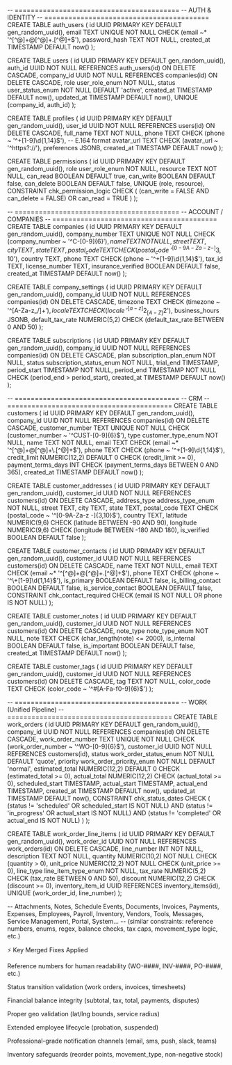 -- =========================================
-- AUTH & IDENTITY
-- =========================================
CREATE TABLE auth_users (
    id UUID PRIMARY KEY DEFAULT gen_random_uuid(),
    email TEXT UNIQUE NOT NULL CHECK (email ~* '^[^@]+@[^@]+\.[^@]+$'),
    password_hash TEXT NOT NULL,
    created_at TIMESTAMP DEFAULT now()
);

CREATE TABLE users (
    id UUID PRIMARY KEY DEFAULT gen_random_uuid(),
    auth_id UUID NOT NULL REFERENCES auth_users(id) ON DELETE CASCADE,
    company_id UUID NOT NULL REFERENCES companies(id) ON DELETE CASCADE,
    role user_role_enum NOT NULL,
    status user_status_enum NOT NULL DEFAULT 'active',
    created_at TIMESTAMP DEFAULT now(),
    updated_at TIMESTAMP DEFAULT now(),
    UNIQUE (company_id, auth_id)
);

CREATE TABLE profiles (
    id UUID PRIMARY KEY DEFAULT gen_random_uuid(),
    user_id UUID NOT NULL REFERENCES users(id) ON DELETE CASCADE,
    full_name TEXT NOT NULL,
    phone TEXT CHECK (phone ~ '^\+[1-9]\d{1,14}$'), -- E.164 format
    avatar_url TEXT CHECK (avatar_url ~ '^https?://'),
    preferences JSONB,
    created_at TIMESTAMP DEFAULT now()
);

CREATE TABLE permissions (
    id UUID PRIMARY KEY DEFAULT gen_random_uuid(),
    role user_role_enum NOT NULL,
    resource TEXT NOT NULL,
    can_read BOOLEAN DEFAULT true,
    can_write BOOLEAN DEFAULT false,
    can_delete BOOLEAN DEFAULT false,
    UNIQUE (role, resource),
    CONSTRAINT chk_permission_logic CHECK (
        (can_write = FALSE AND can_delete = FALSE) OR can_read = TRUE
    )
);

-- =========================================
-- ACCOUNT / COMPANIES
-- =========================================
CREATE TABLE companies (
    id UUID PRIMARY KEY DEFAULT gen_random_uuid(),
    company_number TEXT UNIQUE NOT NULL CHECK (company_number ~ '^C-[0-9]{6}$'),
    name TEXT NOT NULL,
    street TEXT,
    city TEXT,
    state TEXT,
    postal_code TEXT CHECK (postal_code ~ '^[0-9A-Za-z -]{3,10}$'),
    country TEXT,
    phone TEXT CHECK (phone ~ '^\+[1-9]\d{1,14}$'),
    tax_id TEXT,
    license_number TEXT,
    insurance_verified BOOLEAN DEFAULT false,
    created_at TIMESTAMP DEFAULT now()
);

CREATE TABLE company_settings (
    id UUID PRIMARY KEY DEFAULT gen_random_uuid(),
    company_id UUID NOT NULL REFERENCES companies(id) ON DELETE CASCADE,
    timezone TEXT CHECK (timezone ~ '^[A-Za-z_/]+$'),
    locale TEXT CHECK (locale ~ '^[a-z]{2}_[A-Z]{2}$'),
    business_hours JSONB,
    default_tax_rate NUMERIC(5,2) CHECK (default_tax_rate BETWEEN 0 AND 50)
);

CREATE TABLE subscriptions (
    id UUID PRIMARY KEY DEFAULT gen_random_uuid(),
    company_id UUID NOT NULL REFERENCES companies(id) ON DELETE CASCADE,
    plan subscription_plan_enum NOT NULL,
    status subscription_status_enum NOT NULL,
    trial_end TIMESTAMP,
    period_start TIMESTAMP NOT NULL,
    period_end TIMESTAMP NOT NULL CHECK (period_end > period_start),
    created_at TIMESTAMP DEFAULT now()
);

-- =========================================
-- CRM
-- =========================================
CREATE TABLE customers (
    id UUID PRIMARY KEY DEFAULT gen_random_uuid(),
    company_id UUID NOT NULL REFERENCES companies(id) ON DELETE CASCADE,
    customer_number TEXT UNIQUE NOT NULL CHECK (customer_number ~ '^CUST-[0-9]{6}$'),
    type customer_type_enum NOT NULL,
    name TEXT NOT NULL,
    email TEXT CHECK (email ~* '^[^@]+@[^@]+\.[^@]+$'),
    phone TEXT CHECK (phone ~ '^\+[1-9]\d{1,14}$'),
    credit_limit NUMERIC(12,2) DEFAULT 0 CHECK (credit_limit >= 0),
    payment_terms_days INT CHECK (payment_terms_days BETWEEN 0 AND 365),
    created_at TIMESTAMP DEFAULT now()
);

CREATE TABLE customer_addresses (
    id UUID PRIMARY KEY DEFAULT gen_random_uuid(),
    customer_id UUID NOT NULL REFERENCES customers(id) ON DELETE CASCADE,
    address_type address_type_enum NOT NULL,
    street TEXT,
    city TEXT,
    state TEXT,
    postal_code TEXT CHECK (postal_code ~ '^[0-9A-Za-z -]{3,10}$'),
    country TEXT,
    latitude NUMERIC(9,6) CHECK (latitude BETWEEN -90 AND 90),
    longitude NUMERIC(9,6) CHECK (longitude BETWEEN -180 AND 180),
    is_verified BOOLEAN DEFAULT false
);

CREATE TABLE customer_contacts (
    id UUID PRIMARY KEY DEFAULT gen_random_uuid(),
    customer_id UUID NOT NULL REFERENCES customers(id) ON DELETE CASCADE,
    name TEXT NOT NULL,
    email TEXT CHECK (email ~* '^[^@]+@[^@]+\.[^@]+$'),
    phone TEXT CHECK (phone ~ '^\+[1-9]\d{1,14}$'),
    is_primary BOOLEAN DEFAULT false,
    is_billing_contact BOOLEAN DEFAULT false,
    is_service_contact BOOLEAN DEFAULT false,
    CONSTRAINT chk_contact_required CHECK (email IS NOT NULL OR phone IS NOT NULL)
);

CREATE TABLE customer_notes (
    id UUID PRIMARY KEY DEFAULT gen_random_uuid(),
    customer_id UUID NOT NULL REFERENCES customers(id) ON DELETE CASCADE,
    note_type note_type_enum NOT NULL,
    note TEXT CHECK (char_length(note) <= 2000),
    is_internal BOOLEAN DEFAULT false,
    is_important BOOLEAN DEFAULT false,
    created_at TIMESTAMP DEFAULT now()
);

CREATE TABLE customer_tags (
    id UUID PRIMARY KEY DEFAULT gen_random_uuid(),
    customer_id UUID NOT NULL REFERENCES customers(id) ON DELETE CASCADE,
    tag TEXT NOT NULL,
    color_code TEXT CHECK (color_code ~ '^#[A-Fa-f0-9]{6}$')
);

-- =========================================
-- WORK (Unified Pipeline)
-- =========================================
CREATE TABLE work_orders (
    id UUID PRIMARY KEY DEFAULT gen_random_uuid(),
    company_id UUID NOT NULL REFERENCES companies(id) ON DELETE CASCADE,
    work_order_number TEXT UNIQUE NOT NULL CHECK (work_order_number ~ '^WO-[0-9]{6}$'),
    customer_id UUID NOT NULL REFERENCES customers(id),
    status work_order_status_enum NOT NULL DEFAULT 'quote',
    priority work_order_priority_enum NOT NULL DEFAULT 'normal',
    estimated_total NUMERIC(12,2) DEFAULT 0 CHECK (estimated_total >= 0),
    actual_total NUMERIC(12,2) CHECK (actual_total >= 0),
    scheduled_start TIMESTAMP,
    actual_start TIMESTAMP,
    actual_end TIMESTAMP,
    created_at TIMESTAMP DEFAULT now(),
    updated_at TIMESTAMP DEFAULT now(),
    CONSTRAINT chk_status_dates CHECK (
        (status != 'scheduled' OR scheduled_start IS NOT NULL) AND
        (status != 'in_progress' OR actual_start IS NOT NULL) AND
        (status != 'completed' OR actual_end IS NOT NULL)
    )
);

CREATE TABLE work_order_line_items (
    id UUID PRIMARY KEY DEFAULT gen_random_uuid(),
    work_order_id UUID NOT NULL REFERENCES work_orders(id) ON DELETE CASCADE,
    line_number INT NOT NULL,
    description TEXT NOT NULL,
    quantity NUMERIC(10,2) NOT NULL CHECK (quantity > 0),
    unit_price NUMERIC(12,2) NOT NULL CHECK (unit_price >= 0),
    line_type line_item_type_enum NOT NULL,
    tax_rate NUMERIC(5,2) CHECK (tax_rate BETWEEN 0 AND 50),
    discount NUMERIC(12,2) CHECK (discount >= 0),
    inventory_item_id UUID REFERENCES inventory_items(id),
    UNIQUE (work_order_id, line_number)
);

-- Attachments, Notes, Schedule Events, Documents, Invoices, Payments, Expenses, Employees, Payroll, Inventory, Vendors, Tools, Messages, Service Management, Portal, System...
-- (similar constraints: reference numbers, enums, regex, balance checks, tax caps, movement_type logic, etc.)


⚡ Key Merged Fixes Applied

Reference numbers for human readability (WO-####, INV-####, PO-####, etc.)

Status transition validation (work orders, invoices, timesheets)

Financial balance integrity (subtotal, tax, total, payments, disputes)

Proper geo validation (lat/lng bounds, service radius)

Extended employee lifecycle (probation, suspended)

Professional-grade notification channels (email, sms, push, slack, teams)

Inventory safeguards (reorder points, movement_type, non-negative stock)